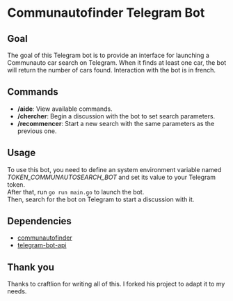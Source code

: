 # Communautofinder Telegram Bot

## Goal

The goal of this Telegram bot is to provide an interface for launching a Communauto car search on Telegram. When it finds at least one car, the bot will return the number of cars found. Interaction with the bot is in french.

## Commands

- **/aide**: View available commands.
- **/chercher**: Begin a discussion with the bot to set search parameters.
- **/recommencer**: Start a new search with the same parameters as the previous one.

## Usage

To use this bot, you need to define an system environment variable named _TOKEN_COMMUNAUTOSEARCH_BOT_ and set its value to your Telegram token.  
After that, run `go run main.go` to launch the bot.  
Then, search for the bot on Telegram to start a discussion with it.

## Dependencies

- [communautofinder](https://github.com/mguaylam/communautofinder)
- [telegram-bot-api](https://github.com/go-telegram-bot-api/telegram-bot-api)

## Thank you

Thanks to craftlion for writing all of this. I forked his project to adapt it to my needs.
